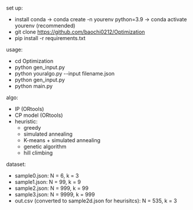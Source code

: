set up:
  - install conda -> conda create -n yourenv python=3.9 -> conda activate yourenv (recommended)
  - git clone https://github.com/baochi0212/Optimization
  -  pip install -r requirements.txt
  
  
  
usage:
  - cd Optimization 
  - python gen_input.py
  - python youralgo.py --input filename.json
  - python gen_input.py
  - python main.py

  
  
algo:
  -  IP (ORtools)
  -  CP model (ORtools)
  -  heuristic:
     -  greedy
     -  simulated annealing
     -  K-means + simulated annealing
     -  genetic algorithm
     -  hill climbing

dataset:
  - sample0.json: N = 6, k = 3 
  - sample1.json: N = 99, k = 9
  - sample2.json: N = 999, k = 99
  - sample3.json: N = 9999, k = 999
  - out.csv (converted to sample2d.json for heurisitcs): N = 535, k = 3 
